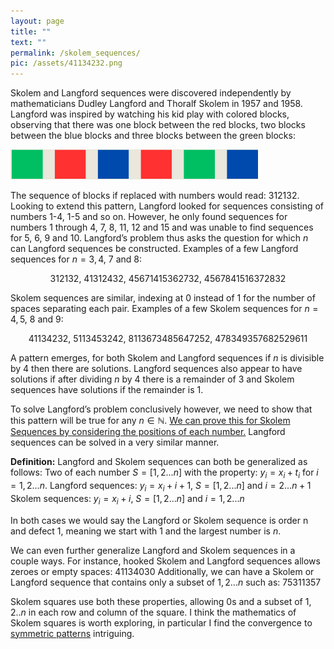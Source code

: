 ```yaml
---
layout: page
title: ""
text: ""
permalink: /skolem_sequences/
pic: /assets/41134232.png
---
```

<div class="math-wrap">
<p>Skolem and Langford sequences were discovered independently by mathematicians Dudley Langford and Thoralf Skolem in 1957 and 1958. Langford was inspired by watching his kid play with colored blocks, observing that there was one block between the red blocks, two blocks between the blue blocks and three blocks between the green blocks:</p>
<img src="/assets/blocks.png">
<p>
The sequence of blocks if replaced with numbers would read: 312132. Looking to extend this pattern, Langford looked for sequences consisting of numbers 1-4, 1-5 and so on. However, he only found sequences for numbers 1 through 4, 7, 8, 11, 12 and 15 and was unable to find sequences for 5, 6, 9 and 10. Langford’s problem thus asks the question for which <span class="math inline"><em>n</em></span> can Langford sequences be constructed.
Examples of a few Langford sequences for <span class="math inline"><em>n</em> = 3, 4, 7</span> and <span class="math inline">8</span>:
</p>
<p style="text-align: center;">
<span class="math inline">312132</span>, <span class="math inline">41312432</span>, <span class="math inline">45671415362732</span>, <span class="math inline">4567841516372832</span>

</p>
<p>
Skolem sequences are similar, indexing at 0 instead of 1 for the number of spaces separating each pair. Examples of a few Skolem sequences for <span class="math inline"><em>n</em> = 4, 5, 8</span> and <span class="math inline">9</span>:
</p>
<p style="text-align: center;">
<span class="math inline">41134232</span>, <span class="math inline">5113453242</span>, <span class="math inline">8113673485647252</span>, <span class="math inline">478349357682529611</span>
</p>
<p>
A pattern emerges, for both Skolem and Langford sequences if <span class="math inline"><em>n</em></span> is divisible by 4 then there are solutions. Langford sequences also appear to have solutions if after dividing <span class="math inline"><em>n</em></span> by 4 there is a remainder of 3 and Skolem sequences have solutions if the remainder is 1.
</p>
<p>
To solve Langford’s problem conclusively however, we need to show that this pattern will be true for any <span class="math inline"><em>n</em> ∈ ℕ</span>. <a class="inline-link" href="/skolem_proof/">
We can prove this for Skolem Sequences by considering the positions of each number.</a> Langford sequences can be solved in a very similar manner.
</p>
<p>
<strong>Definition:</strong> Langford and Skolem sequences can both be generalized as follows:
Two of each number <span class="math inline"><em>S</em> = [1, 2...<em>n</em>]
</span> with the property: <span class="math inline"><em>y</em><sub><em>i</em></sub> = <em>x</em><sub><em>i</em></sub> + <em>t</em><sub><em>i</em></sub></span> for <span class="math inline"><em>i</em> = 1, 2...<em>n</em>.</span>
Langford sequences: <span class="math inline"><em>y</em><sub><em>i</em></sub> = <em>x</em><sub><em>i</em></sub> + <em>i</em> + 1</span>, <span class="math inline"><em>S</em> = [1, 2...<em>n</em>]</span> and <span class="math inline"><em>i</em> = 2...<em>n</em> + 1</span>
Skolem sequences: <span class="math inline"><em>y</em><sub><em>i</em></sub> = <em>x</em><sub><em>i</em></sub> + <em>i</em></span>, <span class="math inline"><em>S</em> = [1, 2...<em>n</em>]</span> and <span class="math inline"><em>i</em> = 1, 2...<em>n</em></span>
</p>
<p>
In both cases we would say the Langford or Skolem sequence is order n and defect 1, meaning we start with 1 and the largest number is <span class="math inline"><em>n</em></span>.
</p>
<p>
We can even further generalize Langford and Skolem sequences in a couple ways.
For instance, hooked Skolem and Langford sequences allows zeroes or empty spaces: <span class="math inline">41134030</span>
Additionally, we can have a Skolem or Langford sequence that contains only a subset of <span class="math inline">1, 2...<em>n</em></span> such as: <span class="math inline">75311357</span>
</p>
<p>
Skolem squares use both these properties, allowing 0s and a subset of <span class="math inline">1, 2..<em>n</em></span> in each row and column of the square. I think the mathematics of Skolem squares is worth exploring, in particular I find the convergence to <a href="/puzzle_art/">symmetric patterns</a> intriguing.
</p>
</div>
